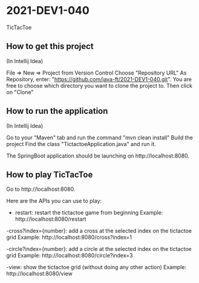 # 2021-DEV1-040
TicTacToe

## How to get this project
(In Intellij Idea)

File => New => Project from Version Control
Choose "Repository URL"
As Repository, enter: "https://github.com/java-ft/2021-DEV1-040.git".
You are free to choose which directory you want to clone the project to.
Then click on "Clone"

## How to run the application
(In Intellij Idea)

Go to your "Maven" tab and run the command "mvn clean install"
Build the project
Find the class "TictactoeApplication.java" and run it.

The SpringBoot application should be launching on http://localhost:8080.

## How to play TicTacToe

Go to http://localhost:8080.

Here are the APIs you can use to play:

- restart: restart the tictactoe game from beginning
Example: http://localhost:8080/restart
  
-cross?index={number}: add a cross at the selected index on the tictactoe grid
Example: http://localhost:8080/cross?index=1

-circle?index={number}: add a circle at the selected index on the tictactoe grid
Example: http://localhost:8080/circle?index=3

-view: show the tictactoe grid (without doing any other action)
Example: http://localhost:8080/view

